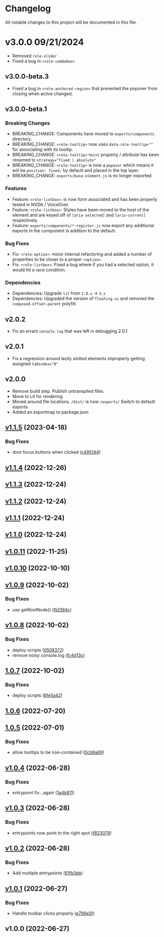 # Changelog

All notable changes to this project will be documented in this file.

# v3.0.0 09/21/2024

- Removed `role-slider`
- Fixed a bug in `<role-combobox>`

## v3.0.0-beta.3

- Fixed a bug in `<role-anchored-region>` that prevented the popover from closing when active changed.

## v3.0.0-beta.1

### Breaking Changes

- BREAKING_CHANGE: Components have moved to `exports/components` directory.
- BREAKING_CHANGE: `<role-tooltip>` now uses `data-role-tooltip=""` for associating with its tooltip.
- BREAKING_CHANGE: `<role-tooltip>` `hoist` property / attribute has been renamed to `strategy="fixed | absolute"`
- BREAKING_CHANGE: `<role-tooltip>` is now a `popover` which means it will be `position: fixed;` by default and placed in the top layer.
- BREAKING_CHANGE: `exports/base-element.js` is no longer exported

### Features

- Feature: `<role-listbox>`: is now form associated and has been properly tested in NVDA / VoiceOver.
- Feature: `<role-listbox>`: Styles have been moved to the host of the element and are keyed off of `[aria-selected]` and `[aria-current]` respectively.
- Feature: `exports/components/*-register.js` now export any additional exports in the component in addition to the default.

### Bug Fixes

- Fix: `<role-option>`: minor internal refactoring and added a number of properties to be closer to a proper `<option>`.
- Fix: `<role-listbox>`: Fixed a bug where if you had a selected option, it would hit a race condition.

### Dependencies

- Dependencies: Upgrade `lit` from `2.8.x` -> `3.x`
- Dependencies: Upgraded the version of `floating-ui` and removed the `composed-offset-parent` polyfill.

## v2.0.2

- Fix an errant `console.log` that was left in debugging 2.0.1

## v2.0.1

- Fix a regression around lazily slotted elements improperly getting assigned `tabindex="0"`

## v2.0.0

- Remove build step. Publish untranspiled files.
- Move to Lit for rendering
- Moved around file locations. `/dist/` is now `/exports/` Switch to default exports.
- Added an exportmap to package.json

## [v1.1.5](https://github.com/KonnorRogers/role-components/compare/v1.1.4...v1.1.5) (2023-04-18)

### Bug Fixes

- dont focus buttons when clicked ([c495144](https://github.com/KonnorRogers/role-components/commit/c495144fc70433ebef08a45cf560ba78fe0b7b07))

## [v1.1.4](https://github.com/paramagicdev/role-components/compare/v1.1.3...v1.1.4) (2022-12-26)

## [v1.1.3](https://github.com/paramagicdev/role-components/compare/v1.1.2...v1.1.3) (2022-12-24)

## [v1.1.2](https://github.com/paramagicdev/role-components/compare/v1.1.1...v1.1.2) (2022-12-24)

## [v1.1.1](https://github.com/paramagicdev/role-components/compare/v1.1.0...v1.1.1) (2022-12-24)

## [v1.1.0](https://github.com/paramagicdev/role-components/compare/v1.0.11...v1.1.0) (2022-12-24)

## [v1.0.11](https://github.com/paramagicdev/role-components/compare/v1.0.10...v1.0.11) (2022-11-25)

## [v1.0.10](https://github.com/paramagicdev/role-components/compare/v1.0.9...v1.0.10) (2022-10-10)

## [v1.0.9](https://github.com/paramagicdev/role-components/compare/v1.0.8...v1.0.9) (2022-10-02)

### Bug Fixes

- use getRootNode() ([fb1394c](https://github.com/paramagicdev/role-components/commit/fb1394c27fe65b2cd8146b47c3a81a98f3af5315))

## [v1.0.8](https://github.com/paramagicdev/role-components/compare/v1.0.7...v1.0.8) (2022-10-02)

### Bug Fixes

- deploy scripts ([0508372](https://github.com/paramagicdev/role-components/commit/0508372bbd5cf6090b778cbf0e36e808132a748f))
- remove noisy console.log ([fc4d13c](https://github.com/paramagicdev/role-components/commit/fc4d13c776004ab0f70e4d1b396e3293066bf98f))

## [1.0.7](https://github.com/paramagicdev/role-components/compare/v1.0.6...v1.0.7) (2022-10-02)

### Bug Fixes

- deploy scripts ([6fe5a42](https://github.com/paramagicdev/role-components/commit/6fe5a42596e85d3b46f4bdd4160b92708c270294))

## [1.0.6](https://github.com/ParamagicDev/role-components/compare/v1.0.5...v1.0.6) (2022-07-20)

## [1.0.5](https://github.com/ParamagicDev/role-components/compare/v1.0.4...v1.0.5) (2022-07-01)

### Bug Fixes

- allow tooltips to be non-contained ([0cb9a69](https://github.com/ParamagicDev/role-components/commit/0cb9a69e5f95d7ac5ade31289b9296af9e641c07))

## [v1.0.4](https://github.com/ParamagicDev/role-components/compare/v1.0.3...v1.0.4) (2022-06-28)

### Bug Fixes

- entrypoint fix...again ([1a4b811](https://github.com/ParamagicDev/role-components/commit/1a4b811188513fbc281fb2dcdbae9f91fb2bb0a5))

## [v1.0.3](https://github.com/ParamagicDev/role-components/compare/v1.0.2...v1.0.3) (2022-06-28)

### Bug Fixes

- entrypoints now point to the right spot ([f823079](https://github.com/ParamagicDev/role-components/commit/f823079e69ddfe8a7ea001027eb6228742c03b87))

## [v1.0.2](https://github.com/ParamagicDev/role-components/compare/v1.0.1...v1.0.2) (2022-06-28)

### Bug Fixes

- Add multiple entrypoints ([61fb3de](https://github.com/ParamagicDev/role-components/commit/61fb3de53375b8c240520be1b5b064bfb1c6c017))

## [v1.0.1](https://github.com/ParamagicDev/role-components/compare/v1.0.0...v1.0.1) (2022-06-27)

### Bug Fixes

- Handle toolbar clicks properly ([e796e5f](https://github.com/ParamagicDev/role-components/commit/e796e5f1fe68eda84637a882eeae485124a2a5bf))

## v1.0.0 (2022-06-27)
